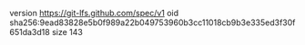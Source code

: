 version https://git-lfs.github.com/spec/v1
oid sha256:9ead83828e5b0f989a22b049753960b3cc11018cb9b3e335ed3f30f651da3d18
size 143
